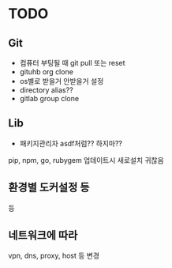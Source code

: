 # TODO

## Git
- 컴퓨터 부팅될 때 git pull 또는 reset
- gituhb org clone
- os별로 받을거 안받을거 설정
- directory alias??
- gitlab group clone

## Lib
- 패키지관리자 asdf처럼?? 하지마??

pip, npm, go, rubygem 업데이트시 새로설치 귀찮음

## 환경별 도커설정 등
등

## 네트워크에 따라
vpn, dns, proxy, host 등 변경

